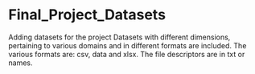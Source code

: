 # Final_Project_Datasets

Adding datasets for the project
Datasets with different dimensions, pertaining to various domains and in different formats are included.
The various formats are: csv, data and xlsx. The file descriptors are in txt or names.
